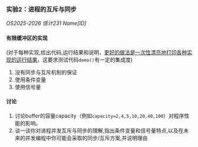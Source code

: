 ### 实验2：进程的互斥与同步
*OS2025-2026 信计231 Name[ID]*

#### 有限缓冲区的实现
(对于每种实现,给出代码,运行结果和说明，<u>更好的做法是一次性漂亮地打印各种实现的运行结果</u>，这要求测试代码`demo()`有一定的集成度)
1. 没有同步与互斥机制的保证
2. 使用条件变量
3. 使用信号量

#### 讨论
1. 讨论buffer的容量capacity（例如`capacity=2,4,5,10,20,40,100`）对程序性能的影响。
2. 谈一谈你对进程并发互斥与同步的理解,指出条件变量和信号量特点,以及在未来的并发编程中你可能会采取的同步/互斥方案,并说明理由
